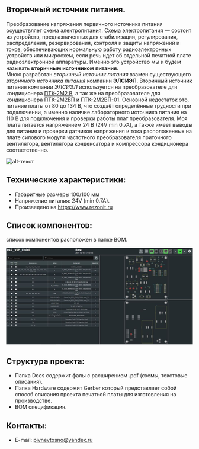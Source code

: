 
## Вторичный источник питания.  
Преобразование напряжения первичного источника питания осуществляет схема электропитания. Схема электропитания — состоит из устройств, предназначенных для стабилизации, регулирования, распределения, резервирования, контроля и защиты напряжений и токов, обеспечивающих нормальную работу радиоэлектронных устройств или микросхем, если речь идет об отдельной печатной плате радиоэлектронной аппаратуры. Именно это устройство мы и будем называть **вторичным источником питания**.  
Мною разработан *вторичный источник питания* взамен существующего *вторичного источника питания* компании **ЭЛСИЭЛ**. Вторичный источник питания  компании *ЭЛСИЭЛ* используется на преобразователе для кондиционера [ПТК-2М2 В](http://www.lcl.su/products/transport/railway/preobrazovatel_trehfaznyy_konditsionera_ptk_2m2_v), а так же на преобразователе для кондиционера [ПТК-2М2ВП и ПТК-2М2ВП-01](http://www.lcl.su/products/transport/railway/preobrazovateli_trehfaznye_konditsionera__ptk_2m2v/). Основной недостаток это, питание платы от 80 до 134 В, что создаёт определённые трудности при подключении, а именно наличие лабораторного источника питания на 110 В для подключения и проверки работы плат преобразователя. Моя плата питается напряжением 24 В (24V min 0.7A), а также имеет выводы для питания и проверки датчиков напряжения и тока расположенных на плате силового модуля частотного преобразователя приточного вентилятора, вентилятора конденсатора и компрессора кондиционера соответственно.  

![alt-текст](https://github.com/PivnevNikolay/Electric-drive-and-power-electronics/blob/master/VIP/photos/001.jpg"")   

 

## Технические характеристики:  
+ Габаритные размеры 100/100 мм  
+ Напряжение питания: 24V (min 0.7A).  
+ Произведено на https://www.rezonit.ru  

## Список компонентов:  
список компонентов расположен в папке BOM.  

![alt-текст](https://github.com/PivnevNikolay/Electric-drive-and-power-electronics/blob/master/VIP/photos/002.jpg "")    


## Структура проекта:  
+ Папка Docs содержит фалы с расширением .pdf (схемы, текстовые описания).  
+ Папка Hardware содержит Gerber который представляет собой способ описания проекта печатной платы для изготовления на производстве.  
+ BOM спецификация.  

## Контакты:  
+ E-mail: pivnevtosno@yandex.ru  
